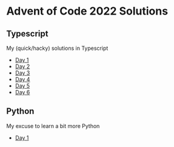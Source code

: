 # Advent of Code 2022 Solutions

## Typescript

My (quick/hacky) solutions in Typescript

- [Day 1](https://github.com/jonathanfung/adventofcode-2022/tree/main/typescript/src/day-1)
- [Day 2](https://github.com/jonathanfung/adventofcode-2022/tree/main/typescript/src/day-2)
- [Day 3](https://github.com/jonathanfung/adventofcode-2022/tree/main/typescript/src/day-3)
- [Day 4](https://github.com/jonathanfung/adventofcode-2022/tree/main/typescript/src/day-4)
- [Day 5](https://github.com/jonathanfung/adventofcode-2022/tree/main/typescript/src/day-5)
- [Day 6](https://github.com/jonathanfung/adventofcode-2022/tree/main/typescript/src/day-6)

## Python

My excuse to learn a bit more Python

- [Day 1](https://github.com/jonathanfung/adventofcode-2022/tree/main/python/day_1)
